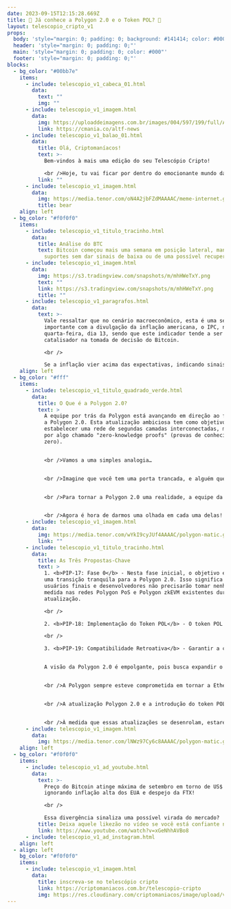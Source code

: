 ```yaml
---
date: 2023-09-15T12:15:28.669Z
title: 🤔 Já conhece a Polygon 2.0 e o Token POL? 🤔
layout: telescopio_cripto_v1
props:
  body: 'style="margin: 0; padding: 0; background: #141414; color: #000"'
  header: 'style="margin: 0; padding: 0;"'
  main: 'style="margin: 0; padding: 0; color: #000"'
  footer: 'style="margin: 0; padding: 0;"'
blocks:
  - bg_color: "#00bb7e"
    items:
      - include: telescopio_v1_cabeca_01.html
        data:
          text: ""
          img: ""
      - include: telescopio_v1_imagem.html
        data:
          img: https://uploaddeimagens.com.br/images/004/597/199/full/ADNews.png?1693845682
          link: https://cmania.co/altf-news
      - include: telescopio_v1_balao_01.html
        data:
          title: Olá, Criptomaníacos!
          text: >-
            Bem-vindos à mais uma edição do seu Telescópio Cripto! 

            <br />Hoje, tu vai ficar por dentro do emocionante mundo da atualização Polygon 2.0 e a introdução do token POL.
          link: ""
      - include: telescopio_v1_imagem.html
        data:
          img: https://media.tenor.com/oN4A2jbFZdMAAAAC/meme-internet.gif
          title: bear
    align: left
  - bg_color: "#f0f0f0"
    items:
      - include: telescopio_v1_titulo_tracinho.html
        data:
          title: Análise do BTC
          text: Bitcoin começou mais uma semana em posição lateral, mantendo os principais
            suportes sem dar sinais de baixa ou de uma possível recuperação.
      - include: telescopio_v1_imagem.html
        data:
          img: https://s3.tradingview.com/snapshots/m/mhHWeTxY.png
          text: ""
          link: https://s3.tradingview.com/snapshots/m/mhHWeTxY.png
          title: ""
      - include: telescopio_v1_paragrafos.html
        data:
          text: >-
            Vale ressaltar que no cenário macroeconômico, esta é uma semana
            importante com a divulgação da inflação americana, o IPC, na
            quarta-feira, dia 13, sendo que este indicador tende a ser um
            catalisador na tomada de decisão do Bitcoin.

            <br />

            Se a inflação vier acima das expectativas, indicando sinais de aceleração inflacionária, é provável que o Bitcoin rompa o suporte em $25.300 e busque regiões próximas a $24.000. Por outro lado, se o IPC vier abaixo das expectativas, veremos uma alta dos ativos de renda variável, e o Bitcoin pode finalmente ganhar força para superar as resistências de $26.000 a $28.000.
    align: left
  - bg_color: "#fff"
    items:
      - include: telescopio_v1_titulo_quadrado_verde.html
        data:
          title: O Que é a Polygon 2.0?
          text: >
            A equipe por trás da Polygon está avançando em direção ao futuro com
            a Polygon 2.0. Esta atualização ambiciosa tem como objetivo
            estabelecer uma rede de segundas camadas interconectadas, movidas
            por algo chamado "zero-knowledge proofs" (provas de conhecimento
            zero).


            <br />Vamos a uma simples analogia…


            <br />Imagine que você tem uma porta trancada, e alguém quer ter certeza de que você sabe a combinação para abrir essa porta. Com as Zero-Knowledge Proofs, você pode demonstrar que conhece a combinação, mas o observador nunca descobrirá qual é a combinação real.


            <br />Para tornar a Polygon 2.0 uma realidade, a equipe da Polygon Labs lançou três Propostas de Melhoria da Polygon (PIPs). 


            <br />Agora é hora de darmos uma olhada em cada uma delas!
      - include: telescopio_v1_imagem.html
        data:
          img: https://media.tenor.com/wYkI9cyJUf4AAAAC/polygon-matic.gif
          link: ""
      - include: telescopio_v1_titulo_tracinho.html
        data:
          title: As Três Propostas-Chave
          text: >
            1. <b>PIP-17: Fase 0</b> - Nesta fase inicial, o objetivo é garantir
            uma transição tranquila para a Polygon 2.0. Isso significa que os
            usuários finais e desenvolvedores não precisarão tomar nenhuma
            medida nas redes Polygon PoS e Polygon zkEVM existentes durante a
            atualização.

            <br />

            2. <b>PIP-18: Implementação do Token POL</b> - O token POL está prestes a se tornar o novo nativo de gás e ativo de staking no ecossistema Polygon, substituindo o token MATIC. Esta mudança terá um grande impacto no funcionamento do ecossistema.

            <br />

            3. <b>PIP-19: Compatibilidade Retroativa</b> - Garantir a compatibilidade retroativa é crucial para evitar problemas no ecossistema Polygon PoS. A equipe planeja realizar essa transição de forma suave, assegurando que os contratos inteligentes da Polygon PoS permaneçam funcionais.<br />


            A visão da Polygon 2.0 é empolgante, pois busca expandir o espaço de bloco da Ethereum, tornando-o semelhante a uma malha de rede, como a internet. Isso significa que a Ethereum pode escalar em níveis nunca antes imaginados, tornando-se mais rápida e eficiente.


            <br />A Polygon sempre esteve comprometida em tornar a Ethereum mais acessível e escalável, e a Polygon 2.0 é um passo significativo nessa direção.


            <br />A atualização Polygon 2.0 e a introdução do token POL estão moldando o futuro do ecossistema das altcoins. A equipe está empenhada em realizar testes rigorosos e auditorias para garantir a segurança dessas mudanças.


            <br />À medida que essas atualizações se desenrolam, estaremos aqui para mantê-lo informado sobre todas as novidades. 
      - include: telescopio_v1_imagem.html
        data:
          img: https://media.tenor.com/lNWz97Cy6c8AAAAC/polygon-matic.gif
    align: left
  - bg_color: "#f0f0f0"
    items:
      - include: telescopio_v1_ad_youtube.html
        data:
          text: >-
            Preço do Bitcoin atinge máxima de setembro em torno de US$ 26,6 mil,
            ignorando inflação alta dos EUA e despejo da FTX!

            <br />

            Essa divergência sinaliza uma possível virada do mercado?
          title: Deixa aquele likezão no vídeo se você está confiante no BTC!
          link: https://www.youtube.com/watch?v=xGeNhhAVBo8
      - include: telescopio_v1_ad_instagram.html
    align: left
  - align: left
    bg_color: "#f0f0f0"
    items:
      - include: telescopio_v1_imagem.html
        data:
          title: inscreva-se no telescópio cripto
          link: https://criptomaniacos.com.br/telescopio-cripto
          img: https://res.cloudinary.com/criptomaniacos/image/upload/v1662133224/telescopio/inscreva-se-telescopio.png
---
```

